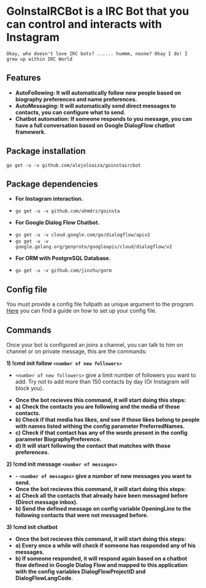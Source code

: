 # GoInstaIRCBot is a IRC Bot that you can control and interacts with Instagram

`Okay, who doesn't love IRC bots? ...... hummm, noone? Okay I do! I grew up within IRC World`

## Features

* **AutoFollowing: It will automatically follow new people based on biography preferences and name preferences.**
* **AutoMessaging: It will automatically send direct messages to contacts, you can configure what to send.**
* **Chatbot automation: If someone responds to you message, you can have a full conversation based on Google DialogFlow chatbot framework.**


## Package installation 
`go get -u -v github.com/alejoloaiza/goinstaircbot`

## Package dependencies
* **For Instagram interaction.**
- `go get -u -v github.com/ahmdrz/goinsta`
* **For Google Dialog Flow Chatbot.**
- `go get -u -v cloud.google.com/go/dialogflow/apiv2`
- `go get -u -v google.golang.org/genproto/googleapis/cloud/dialogflow/v2`
* **For ORM with PostgreSQL Database.**
- `go get -u -v github.com/jinzhu/gorm`

## Config file
You must provide a config file fullpath as unique argument to the program. [Here](CONFIG.md) you can find a guide on how to set up your config file.

## Commands

Once your bot is configured an joins a channel, you can talk to him on channel or on private message, this are the commands:

 **1) !cmd init follow `<number of new followers>`**
- `<number of new followers>` give a limit number of followers you want to add. Try not to add more than 150 contacts by day (Or Instagram will block you).
* **Once the bot recieves this command, it will start doing this steps:**
* **a) Check the contacts you are following and the media of those contacts.**
* **b) Check if that media has likes, and see if those likes belong to people with names listed withing the config parameter PreferredNames.**
* **c) Check if that contact has any of the words present in the config parameter BiographyPreference.**
* **d) It will start following the contact that matches with those preferences.**

 **2) !cmd init message `<number of messages>`**
* **- `<number of messages>` give a number of new messages you want to send.**
* **Once the bot recieves this command, it will start doing this steps:**
* **a) Check all the contacts that already have been messaged before (Direct message inbox).**
* **b) Send the defined message on config variable OpeningLine to the following contacts that were not messaged before.**

 **3) !cmd init chatbot**
* **Once the bot recieves this command, it will start doing this steps:**
* **a) Every once a while will check if someone has responded any of his messages.**
* **b) If someone responded, it will respond again based on a chatbot flow defined in Google Dialog Flow and mapped to this application with the config variables DialogFlowProjectID and DialogFlowLangCode.**
